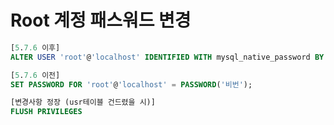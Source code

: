 <h1>Root 계정 패스워드 변경</h1>

```sql
[5.7.6 이후]
ALTER USER 'root'@'localhost' IDENTIFIED WITH mysql_native_password BY '[비번]';

[5.7.6 이전]
SET PASSWORD FOR 'root'@'localhost' = PASSWORD('비번');

[변경사항 정장 (usr테이블 건드렸을 시)]
FLUSH PRIVILEGES
```